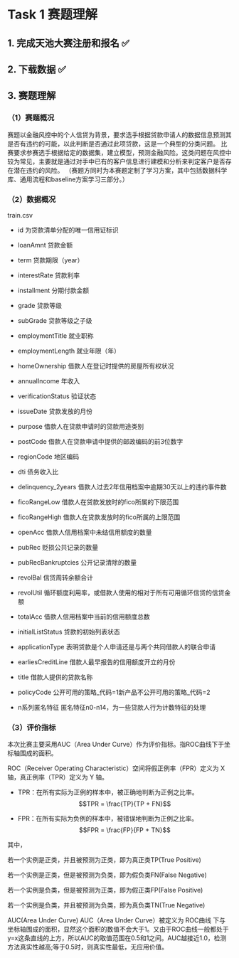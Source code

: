 # Task 1 赛题理解

## 1. 完成天池大赛注册和报名 ✅

## 2. 下载数据 ✅

## 3. 赛题理解
### （1）赛题概况
赛题以金融风控中的个人信贷为背景，要求选手根据贷款申请人的数据信息预测其是否有违约的可能，以此判断是否通过此项贷款，这是一个典型的分类问题。
比赛要求参赛选手根据给定的数据集，建立模型，预测金融风险。这类问题在风控中较为常见，主要就是通过对手中已有的客户信息进行建模和分析来判定客户是否存在潜在违约的风险。
（赛题方同时为本赛题定制了学习方案，其中包括数据科学库、通用流程和baseline方案学习三部分。）

### （2）数据概况
train.csv

* id 为贷款清单分配的唯一信用证标识

* loanAmnt 贷款金额

* term 贷款期限（year）

* interestRate 贷款利率

* installment 分期付款金额

* grade 贷款等级

* subGrade 贷款等级之子级

* employmentTitle 就业职称

* employmentLength 就业年限（年）

* homeOwnership 借款人在登记时提供的房屋所有权状况

* annualIncome 年收入

* verificationStatus 验证状态

* issueDate 贷款发放的月份

* purpose 借款人在贷款申请时的贷款用途类别

* postCode 借款人在贷款申请中提供的邮政编码的前3位数字

* regionCode 地区编码

* dti 债务收入比

* delinquency_2years 借款人过去2年信用档案中逾期30天以上的违约事件数

* ficoRangeLow 借款人在贷款发放时的fico所属的下限范围

* ficoRangeHigh 借款人在贷款发放时的fico所属的上限范围

* openAcc 借款人信用档案中未结信用额度的数量

* pubRec 贬损公共记录的数量

* pubRecBankruptcies 公开记录清除的数量

* revolBal 信贷周转余额合计

* revolUtil 循环额度利用率，或借款人使用的相对于所有可用循环信贷的信贷金额

* totalAcc 借款人信用档案中当前的信用额度总数

* initialListStatus 贷款的初始列表状态

* applicationType 表明贷款是个人申请还是与两个共同借款人的联合申请

* earliesCreditLine 借款人最早报告的信用额度开立的月份

* title 借款人提供的贷款名称

* policyCode 公开可用的策略_代码=1新产品不公开可用的策略_代码=2

* n系列匿名特征 匿名特征n0-n14，为一些贷款人行为计数特征的处理

### （3）评价指标

本次比赛主要采用AUC（Area Under Curve）作为评价指标。指ROC曲线下于坐标轴围成的面积。

ROC（Receiver Operating Characteristic）空间将假正例率（FPR）定义为 X 轴，真正例率（TPR）定义为 Y 轴。

* TPR：在所有实际为正例的样本中，被正确地判断为正例之比率。 $$TPR = \frac{TP}{TP + FN}$$ 

* FPR：在所有实际为负例的样本中，被错误地判断为正例之比率。 $$FPR = \frac{FP}{FP + TN}$$

其中，

若一个实例是正类，并且被预测为正类，即为真正类TP(True Positive)

若一个实例是正类，但是被预测为负类，即为假负类FN(False Negative)

若一个实例是负类，但是被预测为正类，即为假正类FP(False Positive)

若一个实例是负类，并且被预测为负类，即为真负类TN(True Negative)

AUC(Area Under Curve) AUC（Area Under Curve）被定义为 ROC曲线 下与坐标轴围成的面积，显然这个面积的数值不会大于1。又由于ROC曲线一般都处于y=x这条直线的上方，所以AUC的取值范围在0.5和1之间。AUC越接近1.0，检测方法真实性越高;等于0.5时，则真实性最低，无应用价值。


